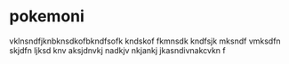 # pokemoni

vklnsndfjknbknsdkofbkndfsofk kndskof fkmnsdk kndfsjk mksndf vmksdfn skjdfn ljksd
knv aksjdnvkj nadkjv nkjankj jkasndivnakcvkn f
